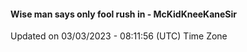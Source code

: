 #### Wise man says only fool rush in - McKidKneeKaneSir
Updated on 03/03/2023 - 08:11:56 (UTC) Time Zone
